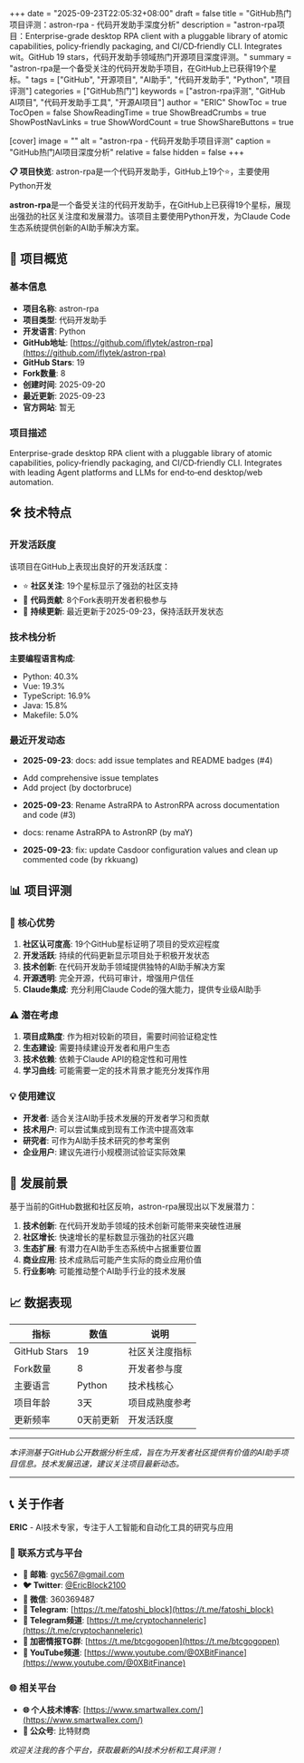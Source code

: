 +++
date = "2025-09-23T22:05:32+08:00"
draft = false
title = "GitHub热门项目评测：astron-rpa - 代码开发助手深度分析"
description = "astron-rpa项目：Enterprise-grade desktop RPA client with a pluggable library of atomic capabilities, policy‑friendly packaging, and CI/CD‑friendly CLI. Integrates wit。GitHub 19 stars，代码开发助手领域热门开源项目深度评测。"
summary = "astron-rpa是一个备受关注的代码开发助手项目，在GitHub上已获得19个星标。"
tags = ["GitHub", "开源项目", "AI助手", "代码开发助手", "Python", "项目评测"]
categories = ["GitHub热门"]
keywords = ["astron-rpa评测", "GitHub AI项目", "代码开发助手工具", "开源AI项目"]
author = "ERIC"
ShowToc = true
TocOpen = false
ShowReadingTime = true
ShowBreadCrumbs = true
ShowPostNavLinks = true
ShowWordCount = true
ShowShareButtons = true

[cover]
image = ""
alt = "astron-rpa - 代码开发助手项目评测"
caption = "GitHub热门AI项目深度分析"
relative = false
hidden = false
+++

**📋 项目快览**: astron-rpa是一个代码开发助手，GitHub上19个⭐，主要使用Python开发

**astron-rpa**是一个备受关注的代码开发助手，在GitHub上已获得19个星标，展现出强劲的社区关注度和发展潜力。该项目主要使用Python开发，为Claude Code生态系统提供创新的AI助手解决方案。

## 🎯 项目概览

### 基本信息
- **项目名称**: astron-rpa
- **项目类型**: 代码开发助手
- **开发语言**: Python
- **GitHub地址**: [https://github.com/iflytek/astron-rpa](https://github.com/iflytek/astron-rpa)
- **GitHub Stars**: 19
- **Fork数量**: 8
- **创建时间**: 2025-09-20
- **最近更新**: 2025-09-23
- **官方网站**: 暂无

### 项目描述
Enterprise-grade desktop RPA client with a pluggable library of atomic capabilities, policy‑friendly packaging, and CI/CD‑friendly CLI. Integrates with leading Agent platforms and LLMs for end‑to‑end desktop/web automation.

## 🛠️ 技术特点

### 开发活跃度
该项目在GitHub上表现出良好的开发活跃度：
- ⭐ **社区关注**: 19个星标显示了强劲的社区支持
- 🔄 **代码贡献**: 8个Fork表明开发者积极参与
- 📅 **持续更新**: 最近更新于2025-09-23，保持活跃开发状态

### 技术栈分析

**主要编程语言构成**:
- Python: 40.3%
- Vue: 19.3%
- TypeScript: 16.9%
- Java: 15.8%
- Makefile: 5.0%


### 最近开发动态
- **2025-09-23**: docs: add issue templates and README badges (#4)

* Add comprehensive issue templates
* Add project  (by doctorbruce)
- **2025-09-23**: Rename AstraRPA to AstronRPA across documentation and code (#3)

* docs: rename AstraRPA to AstronRP (by maY)
- **2025-09-23**: fix: update Casdoor configuration values and clean up commented code (by rkkuang)


## 📊 项目评测

### 🎯 核心优势
1. **社区认可度高**: 19个GitHub星标证明了项目的受欢迎程度
2. **开发活跃**: 持续的代码更新显示项目处于积极开发状态
3. **技术创新**: 在代码开发助手领域提供独特的AI助手解决方案
4. **开源透明**: 完全开源，代码可审计，增强用户信任
5. **Claude集成**: 充分利用Claude Code的强大能力，提供专业级AI助手

### ⚠️ 潜在考虑
1. **项目成熟度**: 作为相对较新的项目，需要时间验证稳定性
2. **生态建设**: 需要持续建设开发者和用户生态
3. **技术依赖**: 依赖于Claude API的稳定性和可用性
4. **学习曲线**: 可能需要一定的技术背景才能充分发挥作用

### 💡 使用建议
- **开发者**: 适合关注AI助手技术发展的开发者学习和贡献
- **技术用户**: 可以尝试集成到现有工作流中提高效率
- **研究者**: 可作为AI助手技术研究的参考案例
- **企业用户**: 建议先进行小规模测试验证实际效果

## 🔮 发展前景

基于当前的GitHub数据和社区反响，astron-rpa展现出以下发展潜力：

1. **技术创新**: 在代码开发助手领域的技术创新可能带来突破性进展
2. **社区增长**: 快速增长的星标数显示强劲的社区兴趣
3. **生态扩展**: 有潜力在AI助手生态系统中占据重要位置
4. **商业应用**: 技术成熟后可能产生实际的商业应用价值
5. **行业影响**: 可能推动整个AI助手行业的技术发展

## 📈 数据表现

| 指标 | 数值 | 说明 |
|------|------|------|
| GitHub Stars | 19 | 社区关注度指标 |
| Fork数量 | 8 | 开发者参与度 |
| 主要语言 | Python | 技术栈核心 |
| 项目年龄 | 3天 | 项目成熟度参考 |
| 更新频率 | 0天前更新 | 开发活跃度 |

---

*本评测基于GitHub公开数据分析生成，旨在为开发者社区提供有价值的AI助手项目信息。技术发展迅速，建议关注项目最新动态。*

---

## 📞 关于作者

**ERIC** - AI技术专家，专注于人工智能和自动化工具的研究与应用

### 🔗 联系方式与平台

- **📧 邮箱**: [gyc567@gmail.com](mailto:gyc567@gmail.com)
- **🐦 Twitter**: [@EricBlock2100](https://twitter.com/EricBlock2100)
- **💬 微信**: 360369487
- **📱 Telegram**: [https://t.me/fatoshi_block](https://t.me/fatoshi_block)
- **📢 Telegram频道**: [https://t.me/cryptochanneleric](https://t.me/cryptochanneleric)
- **👥 加密情报TG群**: [https://t.me/btcgogopen](https://t.me/btcgogopen)
- **🎥 YouTube频道**: [https://www.youtube.com/@0XBitFinance](https://www.youtube.com/@0XBitFinance)

### 🌐 相关平台

- **🌐 个人技术博客**: [https://www.smartwallex.com/](https://www.smartwallex.com/)
- **📖 公众号**: 比特财商

*欢迎关注我的各个平台，获取最新的AI技术分析和工具评测！*
